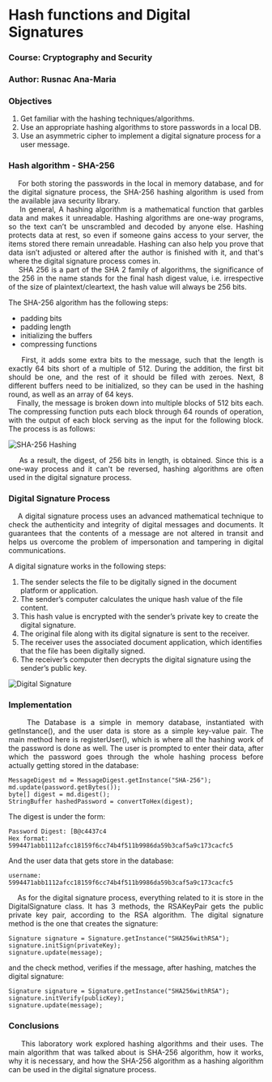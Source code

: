 # Hash functions and Digital Signatures

### Course: Cryptography and Security
### Author: Rusnac Ana-Maria

### Objectives

1. Get familiar with the hashing techniques/algorithms.
2. Use an appropriate hashing algorithms to store passwords in a local DB.
3. Use an asymmetric cipher to implement a digital signature process for a user message.

### Hash algorithm - SHA-256

<div style="text-align: justify">&nbsp;&nbsp;&nbsp;&nbsp;For both storing the passwords in the local in memory database, and
for the digital signature process, the SHA-256 hashing algorithm is 
used from the available java security library.</div>

<div style="text-align: justify">&nbsp;&nbsp;&nbsp;&nbsp;In general, A hashing algorithm is a mathematical function 
that garbles data and makes it unreadable. Hashing algorithms 
are one-way programs, so the text can’t be unscrambled and 
decoded by anyone else. Hashing protects data at rest, so 
even if someone gains access to your server, the items stored 
there remain unreadable. Hashing can also help you prove that 
data isn’t adjusted or altered after the author is finished 
with it, and that's where the digital signature process comes in.</div>

<div style="text-align: justify">&nbsp;&nbsp;&nbsp;&nbsp;SHA 256 is a part of the SHA 2 family of algorithms, the 
significance of the 256 in the name stands for the final 
hash digest value, i.e. irrespective of the size of 
plaintext/cleartext, the hash value will always be 256 bits.</div>

The SHA-256 algorithm has the following steps:
- padding bits
- padding length
- initializing the buffers
- compressing functions

<div style="text-align: justify">&nbsp;&nbsp;&nbsp;&nbsp;First, it adds some extra bits to the message, 
such that the length is exactly 64 bits short of a 
multiple of 512. During the addition, the first bit 
should be one, and the rest of it should be filled with 
zeroes. Next, 8 different buffers need to be initialized, so 
they can be used in the hashing round, as well as an array
of 64 keys.</div>

<div style="text-align: justify">&nbsp;&nbsp;&nbsp;&nbsp;Finally, the message is broken down into multiple blocks 
of 512 bits each. The compressing function puts each 
block through 64 rounds of operation, with the output of 
each block serving as the input for the following block.
The process is as follows:</div>

![](https://www.simplilearn.com/ice9/free_resources_article_thumb/functionsha-SHA_256_Algorithm.PNG "SHA-256 Hashing")

<div style="text-align: justify">&nbsp;&nbsp;&nbsp;&nbsp;As a result, the digest, of 256 bits in length, is obtained.
Since this is a one-way process and it can't be reversed, hashing
algorithms are often used in the digital signature process.</div>

### Digital Signature Process

<div style="text-align: justify">&nbsp;&nbsp;&nbsp;&nbsp;A digital signature process uses an advanced mathematical 
technique to check the authenticity and integrity of digital 
messages and documents. It guarantees that the contents of a 
message are not altered in transit and helps us overcome the 
problem of impersonation and tampering in digital 
communications.</div>

A digital signature works in the following steps:
1. The sender selects the file to be digitally signed in the document platform or application.
2. The sender’s computer calculates the unique hash value of the file content.
3. This hash value is encrypted with the sender’s private key to create the digital signature.
4. The original file along with its digital signature is sent to the receiver.
5. The receiver uses the associated document application, which identifies that the file has been digitally signed.
6. The receiver’s computer then decrypts the digital signature using the sender’s public key.

![](https://sectigo.com/uploads/images/Digital-Signature-Illustration.png "Digital Signature")


### Implementation

<div style="text-align: justify">&nbsp;&nbsp;&nbsp;&nbsp;The Database is a simple in memory database, instantiated with
getInstance(), and the user data is store as a simple key-value pair.
The main method here is registerUser(), which is where all the hashing
work of the password is done as well. The user is prompted to enter
their data, after which the password goes through the whole hashing 
process before actually getting stored in the database:</div>

    MessageDigest md = MessageDigest.getInstance("SHA-256");
    md.update(password.getBytes());
    byte[] digest = md.digest();
    StringBuffer hashedPassword = convertToHex(digest);

The digest is under the form:

    Password Digest: [B@c4437c4
    Hex format: 5994471abb1112afcc18159f6cc74b4f511b9986da59b3caf5a9c173cacfc5

And the user data that gets store in the database:

    username: 5994471abb1112afcc18159f6cc74b4f511b9986da59b3caf5a9c173cacfc5

<div style="text-align: justify">&nbsp;&nbsp;&nbsp;&nbsp;As for the digital signature process, everything related to it
is store in the DigitalSignature class. It has 3 methods, the
RSAKeyPair gets the public private key pair, according to the 
RSA algorithm. The digital signature method is the one that 
creates the signature:</div>

    Signature signature = Signature.getInstance("SHA256withRSA");
    signature.initSign(privateKey);
    signature.update(message);

and the check method, verifies if the message, after hashing, matches the digital signature:

    Signature signature = Signature.getInstance("SHA256withRSA");
    signature.initVerify(publicKey);
    signature.update(message);

### Conclusions

<div style="text-align: justify">&nbsp;&nbsp;&nbsp;&nbsp;This laboratory work explored hashing algorithms and their uses.
The main algorithm that was talked about is SHA-256 algorithm, 
how it works, why it is necessary, and how the SHA-256 algorithm
as a hashing algorithm can be used in the digital signature process.</div>


